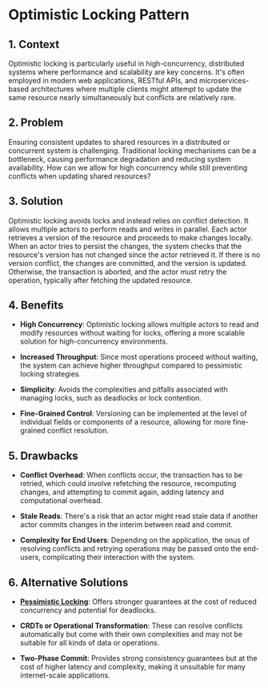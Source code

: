 # Optimistic Locking Pattern


## 1. Context

Optimistic locking is particularly useful in high-concurrency, distributed systems where performance and scalability are key concerns. It's often employed in modern web applications, RESTful APIs, and microservices-based architectures where multiple clients might attempt to update the same resource nearly simultaneously but conflicts are relatively rare.


## 2. Problem

Ensuring consistent updates to shared resources in a distributed or concurrent system is challenging. Traditional locking mechanisms can be a bottleneck, causing performance degradation and reducing system availability. How can we allow for high concurrency while still preventing conflicts when updating shared resources?


## 3. Solution

Optimistic locking avoids locks and instead relies on conflict detection. It allows multiple actors to perform reads and writes in parallel. Each actor retrieves a version of the resource and proceeds to make changes locally. When an actor tries to persist the changes, the system checks that the resource's version has not changed since the actor retrieved it. If there is no version conflict, the changes are committed, and the version is updated. Otherwise, the transaction is aborted, and the actor must retry the operation, typically after fetching the updated resource.


## 4. Benefits

- **High Concurrency**: Optimistic locking allows multiple actors to read and modify resources without waiting for locks, offering a more scalable solution for high-concurrency environments.

- **Increased Throughput**: Since most operations proceed without waiting, the system can achieve higher throughput compared to pessimistic locking strategies.

- **Simplicity**: Avoids the complexities and pitfalls associated with managing locks, such as deadlocks or lock contention.

- **Fine-Grained Control**: Versioning can be implemented at the level of individual fields or components of a resource, allowing for more fine-grained conflict resolution.


## 5. Drawbacks

- **Conflict Overhead**: When conflicts occur, the transaction has to be retried, which could involve refetching the resource, recomputing changes, and attempting to commit again, adding latency and computational overhead.

- **Stale Reads**: There's a risk that an actor might read stale data if another actor commits changes in the interim between read and commit.

- **Complexity for End Users**: Depending on the application, the onus of resolving conflicts and retrying operations may be passed onto the end-users, complicating their interaction with the system.


## 6. Alternative Solutions

- **[Pessimistic Locking](./Pessimistic%20Locking.md)**: Offers stronger guarantees at the cost of reduced concurrency and potential for deadlocks.

- **CRDTs or Operational Transformation**: These can resolve conflicts automatically but come with their own complexities and may not be suitable for all kinds of data or operations.

- **Two-Phase Commit**: Provides strong consistency guarantees but at the cost of higher latency and complexity, making it unsuitable for many internet-scale applications.
